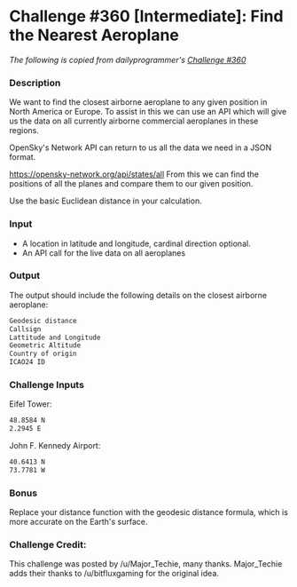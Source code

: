 # Challenge #360 [Intermediate]: Find the Nearest Aeroplane

_The following is copied from dailyprogrammer's [Challenge #360](https://www.reddit.com/r/dailyprogrammer/comments/8i5zc3/20180509_challenge_360_intermediate_find_the/)_

### Description
We want to find the closest airborne aeroplane to any given position in North America or Europe. To assist in this we can use an API which will give us the data on all currently airborne commercial aeroplanes in these regions.

OpenSky's Network API can return to us all the data we need in a JSON format.

https://opensky-network.org/api/states/all
From this we can find the positions of all the planes and compare them to our given position.

Use the basic Euclidean distance in your calculation.

### Input
- A location in latitude and longitude, cardinal direction optional.
- An API call for the live data on all aeroplanes

### Output
The output should include the following details on the closest airborne aeroplane:
```sh
Geodesic distance
Callsign
Lattitude and Longitude
Geometric Altitude
Country of origin
ICAO24 ID
```
### Challenge Inputs
Eifel Tower:
```sh
48.8584 N
2.2945 E
```
John F. Kennedy Airport:
```sh
40.6413 N
73.7781 W
```

### Bonus
Replace your distance function with the geodesic distance formula, which is more accurate on the Earth's surface.

### Challenge Credit:
This challenge was posted by /u/Major_Techie, many thanks. Major_Techie adds their thanks to /u/bitfluxgaming for the original idea.
